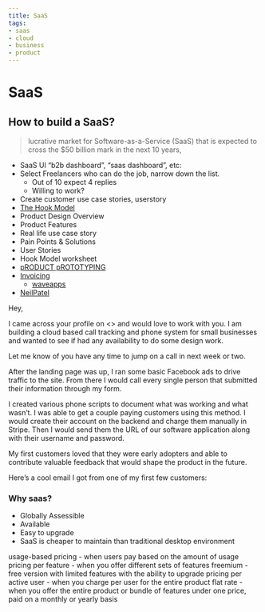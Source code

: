 ```yaml
---
title: SaaS
tags:
- saas
- cloud
- business
- product
---
```


# SaaS

<TagLinks />

## How to build a SaaS?

> lucrative market for Software-as-a-Service (SaaS) that is expected to cross the $50 billion mark in the next 10 years,

* SaaS UI “b2b dashboard”, “saas dashboard”, etc:
* Select Freelancers who can do the job, narrow down the list.
  * Out of 10 expect 4 replies
  * Willing to work?
* Create customer use case stories, userstory
* [The Hook Model](https://www.productplan.com/glossary/hook-model/)
* Product Design Overview
* Product Features
* Real life use case story
* Pain Points & Solutions
* User Stories
* Hook Model worksheet
* [pRODUCT pROTOTYPING](https://www.invisionapp.com/)
* [Invoicing](https://www.freshbooks.com/)
  * [waveapps](https://www.waveapps.com/pricing)
* [NeilPatel](https://neilpatel.com/blog/built-and-launched-a-saas-company/)

Hey,

I came across your profile on <> and would love to work with you. I am building a cloud based call tracking and phone system for small businesses and
wanted to see if had any availability to do some design work.

Let me know of you have any time to jump on a call in next week or two.


After the landing page was up, I ran some basic Facebook ads to drive traffic to the site. From there I would call every single person that submitted their information through my form.

I created various phone scripts to document what was working and what wasn’t. I was able to get a couple paying customers using this method. I would create their account on the backend and charge them manually in Stripe. Then I would send them the URL of our software application along with their username and password.

My first customers loved that they were early adopters and able to contribute valuable feedback that would shape the product in the future.

Here’s a cool email I got from one of my first few customers:

### Why saas?

* Globally Assessible
* Available
* Easy to upgrade
* SaaS is cheaper to maintain than traditional desktop environment

usage-based pricing - when users pay based on the amount of usage
pricing per feature - when you offer different sets of features
freemium - free version with limited features with the ability to upgrade
pricing per active user - when you charge per user for the entire product
flat rate - when you offer the entire product or bundle of features under one price, paid on a monthly or yearly basis


<Footer />
